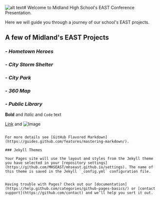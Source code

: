 ![alt text](https://s3.amazonaws.com/scschoolfiles/104/img_stkpic_z5tqdd_764x5000.jpg "Midland School logo")# Welcome to Midland High School's EAST Conference Presentation.

Here we will guide you through a journey of our school's EAST projects.


## A few of Midland's EAST Projects


### - *Hometown Heroes*


### - *City Storm Shelter*


### - *City Park*


### - *360 Map*


### - *Public Library*


**Bold** and _Italic_ and `Code` text

[Link](url) and ![Image](src)
```

For more details see [GitHub Flavored Markdown](https://guides.github.com/features/mastering-markdown/).

### Jekyll Themes

Your Pages site will use the layout and styles from the Jekyll theme you have selected in your [repository settings](https://github.com/MHSEAST/mhseast.github.io/settings). The name of this theme is saved in the Jekyll `_config.yml` configuration file.


Having trouble with Pages? Check out our [documentation](https://help.github.com/categories/github-pages-basics/) or [contact support](https://github.com/contact) and we’ll help you sort it out.
